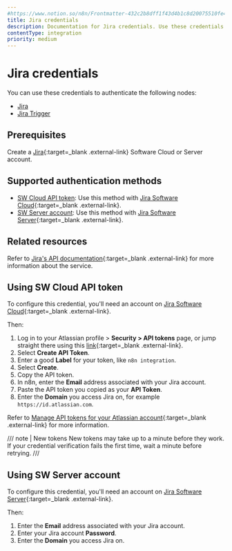 ```yaml
---
#https://www.notion.so/n8n/Frontmatter-432c2b8dff1f43d4b1c8d20075510fe4
title: Jira credentials
description: Documentation for Jira credentials. Use these credentials to authenticate Jira in n8n, a workflow automation platform.
contentType: integration
priority: medium
---
```


# Jira credentials

You can use these credentials to authenticate the following nodes:

- [Jira](/integrations/builtin/app-nodes/n8n-nodes-base.jira/)
- [Jira Trigger](/integrations/builtin/trigger-nodes/n8n-nodes-base.jiratrigger/)

## Prerequisites

Create a [Jira](https://www.atlassian.com/software/jira){:target=_blank .external-link} Software Cloud or Server account.

## Supported authentication methods

- [SW Cloud API token](#using-sw-cloud-api-token): Use this method with [Jira Software Cloud](https://www.atlassian.com/software/jira){:target=_blank .external-link}.
- [SW Server account](#using-sw-server-account): Use this method with [Jira Software Server](https://www.atlassian.com/software/jira/download.){:target=_blank .external-link}.

## Related resources

Refer to [Jira's API documentation](https://developer.atlassian.com/cloud/jira/platform/rest/v2/intro/#about){:target=_blank .external-link} for more information about the service.

## Using SW Cloud API token

To configure this credential, you'll need an account on [Jira Software Cloud](https://www.atlassian.com/software/jira){:target=_blank .external-link}.

Then:

1. Log in to your Atlassian profile > **Security > API tokens** page, or jump straight there using this [link](https://id.atlassian.com/manage-profile/security/api-tokens){:target=_blank .external-link}.
2. Select **Create API Token**.
3. Enter a good **Label** for your token, like `n8n integration`.
4. Select **Create**.
5. Copy the API token.
6. In n8n, enter the **Email** address associated with your Jira account.
7. Paste the API token you copied as your **API Token**.
8. Enter the **Domain** you access Jira on, for example `https://id.atlassian.com`.

Refer to [Manage API tokens for your Atlassian account](https://support.atlassian.com/atlassian-account/docs/manage-api-tokens-for-your-atlassian-account/){:target=_blank .external-link} for more information.

/// note | New tokens
New tokens may take up to a minute before they work. If your credential verification fails the first time, wait a minute before retrying.
///

## Using SW Server account

To configure this credential, you'll need an account on [Jira Software Server](https://www.atlassian.com/software/jira/download.){:target=_blank .external-link}.

Then:

1. Enter the **Email** address associated with your Jira account.
2. Enter your Jira account **Password**.
3. Enter the **Domain** you access Jira on.

